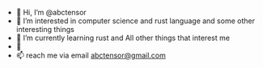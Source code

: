 - 👋 Hi, I’m @abctensor
- 👀 I’m interested in computer science and rust language and some other interesting things
- 🌱 I’m currently learning rust and All other things that interest me
- 💞️ 
- 📫 reach me via email abctensor@gmail.com

<!---
abctensor/abctensor is a ✨ special ✨ repository because its `README.md` (this file) appears on your GitHub profile.
You can click the Preview link to take a look at your changes.
--->
